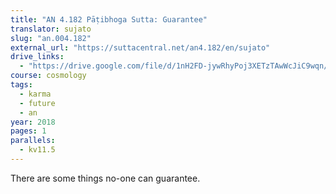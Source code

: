 ```yaml
---
title: "AN 4.182 Pāṭibhoga Sutta: Guarantee"
translator: sujato
slug: "an.004.182"
external_url: "https://suttacentral.net/an4.182/en/sujato"
drive_links:
  - "https://drive.google.com/file/d/1nH2FD-jywRhyPoj3XETzTAwWcJiC9wqn/view?usp=drivesdk"
course: cosmology
tags:
  - karma
  - future
  - an
year: 2018
pages: 1
parallels:
  - kv11.5
---
```


There are some things no-one can guarantee.
